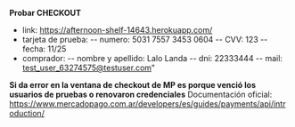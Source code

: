 **Probar CHECKOUT**
+ link: https://afternoon-shelf-14643.herokuapp.com/ 
+ tarjeta de prueba:
-- numero: 5031 7557 3453 0604
-- CVV: 123
-- fecha: 11/25
+ comprador:
-- nombre y apellido: Lalo Landa
-- dni: 22333444
-- mail: test_user_63274575@testuser.com"

**Si da error en la ventana de checkout de MP es porque venció los usuarios de pruebas o renovaron credenciales**
Documentación oficial: https://www.mercadopago.com.ar/developers/es/guides/payments/api/introduction/
